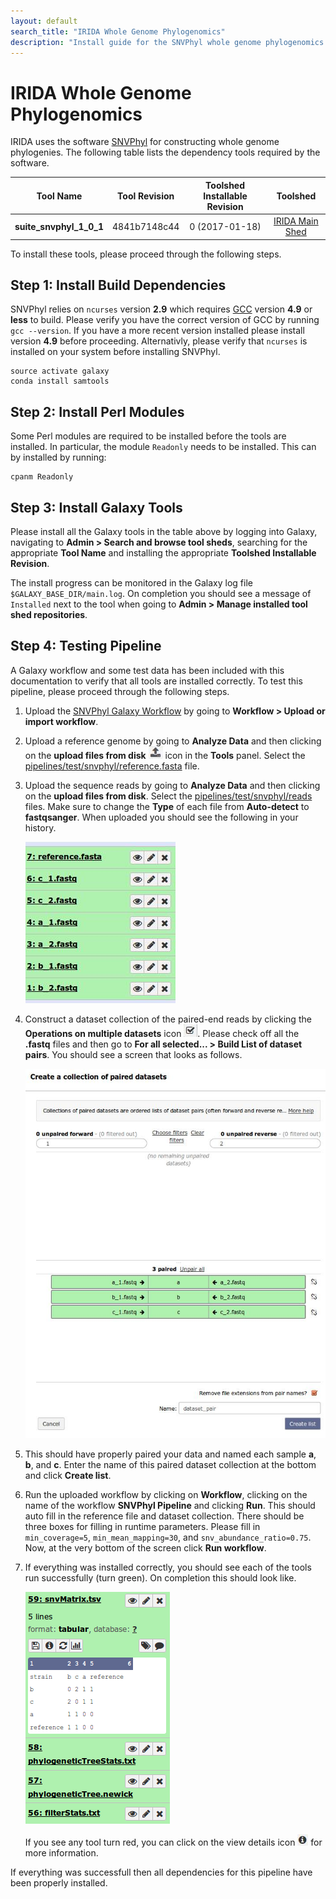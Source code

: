 ```yaml
---
layout: default
search_title: "IRIDA Whole Genome Phylogenomics"
description: "Install guide for the SNVPhyl whole genome phylogenomics pipeline."
---
```


IRIDA Whole Genome Phylogenomics
================================

IRIDA uses the software [SNVPhyl][] for constructing whole genome phylogenies.  The following table lists the dependency tools required by the software.

| Tool Name               | Tool Revision | Toolshed Installable Revision | Toolshed             |
|:-----------------------:|:-------------:|:-----------------------------:|:--------------------:|
| **suite_snvphyl_1_0_1** | 4841b7148c44  | 0 (2017-01-18)                | [IRIDA Main Shed][]  |

To install these tools, please proceed through the following steps.

## Step 1: Install Build Dependencies

SNVPhyl relies on `ncurses` version **2.9** which requires [GCC][] version **4.9** or **less** to build.  Please verify you have the correct version of GCC by running `gcc --version`.  If you have a more recent version installed please install version **4.9** before proceeding.  Alternativly, please verify that `ncurses` is installed on your system before installing SNVPhyl.

```
source activate galaxy
conda install samtools
```

## Step 2: Install Perl Modules

Some Perl modules are required to be installed before the tools are installed.  In particular, the module `Readonly` needs to be installed.  This can by installed by running:

```
cpanm Readonly
```

## Step 3: Install Galaxy Tools

Please install all the Galaxy tools in the table above by logging into Galaxy, navigating to **Admin > Search and browse tool sheds**, searching for the appropriate **Tool Name** and installing the appropriate **Toolshed Installable Revision**.

The install progress can be monitored in the Galaxy log file `$GALAXY_BASE_DIR/main.log`.  On completion you should see a message of `Installed` next to the tool when going to **Admin > Manage installed tool shed repositories**.

## Step 4: Testing Pipeline

A Galaxy workflow and some test data has been included with this documentation to verify that all tools are installed correctly.  To test this pipeline, please proceed through the following steps.

1. Upload the [SNVPhyl Galaxy Workflow][] by going to **Workflow > Upload or import workflow**.
2. Upload a reference genome by going to **Analyze Data** and then clicking on the **upload files from disk** ![upload-icon][] icon in the **Tools** panel.  Select the [pipelines/test/snvphyl/reference.fasta][] file.
3. Upload the sequence reads by going to **Analyze Data** and then clicking on the **upload files from disk**.  Select the [pipelines/test/snvphyl/reads][] files.  Make sure to change the **Type** of each file from **Auto-detect** to **fastqsanger**.  When uploaded you should see the following in your history.

    ![upload-history][]

4. Construct a dataset collection of the paired-end reads by clicking the **Operations on multiple datasets** icon ![datasets-icon][].  Please check off all the **.fastq** files and then go to **For all selected... > Build List of dataset pairs**.  You should see a screen that looks as follows.

    ![dataset-pair-screen][]

5. This should have properly paired your data and named each sample **a**, **b**, and **c**.  Enter the name of this paired dataset collection at the bottom and click **Create list**.
6. Run the uploaded workflow by clicking on **Workflow**, clicking on the name of the workflow **SNVPhyl Pipeline** and clicking **Run**.  This should auto fill in the reference file and dataset collection.  There should be three boxes for filling in runtime parameters.  Please fill in `min_coverage=5`, `min_mean_mapping=30`, and `snv_abundance_ratio=0.75`.  Now, at the very bottom of the screen click **Run workflow**.
7. If everything was installed correctly, you should see each of the tools run successfully (turn green).  On completion this should look like.

    ![workflow-success][]

    If you see any tool turn red, you can click on the view details icon ![view-details-icon][] for more information.

If everything was successfull then all dependencies for this pipeline have been properly installed.

[SNVPhyl]: http://snvphyl.readthedocs.io
[GCC]: https://gcc.gnu.org/
[Galaxy Main Shed]: http://toolshed.g2.bx.psu.edu/
[IRIDA Main Shed]: https://irida.corefacility.ca/galaxy-shed
[MUMMer]: http://mummer.sourceforge.net/
[SAMTools]: http://www.htslib.org/
[SAMTools 0.1.18]: http://downloads.sourceforge.net/project/samtools/samtools/0.1.18/samtools-0.1.18.tar.bz2
[BioPerl]: http://www.bioperl.org/wiki/Main_Page
[SNVPhyl Galaxy Workflow]: ../test/snvphyl/snvphyl_workflow.ga
[upload-icon]: ../test/snvphyl/images/upload-icon.jpg
[pipelines/test/snvphyl/reference.fasta]: ../test/snvphyl/reference.fasta
[pipelines/test/snvphyl/reads]: ../test/snvphyl/reads
[upload-history]: ../test/snvphyl/images/upload-history.jpg
[datasets-icon]: ../test/snvphyl/images/datasets-icon.jpg
[dataset-pair-screen]: ../test/snvphyl/images/dataset-pair-screen.jpg
[workflow-success]: ../test/snvphyl/images/workflow-success.png
[view-details-icon]: ../test/snvphyl/images/view-details-icon.jpg
